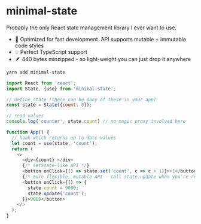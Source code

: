 # minimal-state

Probably the only React state management library I ever want to use.

+ 🚀 Optimized for fast development. API supports mutable + immutable code styles
+ 💡 Perfect TypeScript support
+ 🪶 440 bytes minzipped - so light-weight you can just drop it anywhere

```sh
yarn add minimal-state
```

```js
import React from 'react';
import State, {use} from 'minimal-state';

// define state (there can be many of these in your app)
const state = State({count: 0});

// read values
console.log('counter', state.count) // no magic proxy involved here

function App() {
  // hook which returns up to date values
  let count = use(state, 'count');
  return (
    <>
      <div>{count} </div>
      {/* setState-like API */}
      <button onClick={() => state.set('count', c => c + 1)}>+1</button>
      {/* more flexible, mutable API - call state.update when you're ready */}
      <button onClick={() => {
        state.count = 9000;
        state.update('count');
      }}>9000</button>
    </>
  );
}
```

